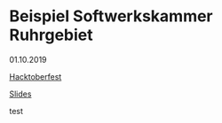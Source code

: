 # Beispiel Softwerkskammer Ruhrgebiet
01.10.2019

[Hacktoberfest](https://hacktoberfest.digitalocean.com/)

[Slides](https://slides.com/kikkirej/gitswk/)

test
